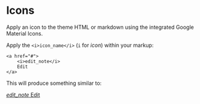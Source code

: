 # Icons

Apply an icon to the theme HTML or markdown using the integrated Google Material Icons.

Apply the `<i>icon_name</i>` (`i` for _icon_) within your markup:

    <a href="#">
        <i>edit_note</i>
        Edit
    </a>

This will produce something similar to:

<a href="#">
    <i>edit_note</i>
    Edit
</a>
